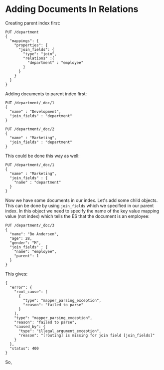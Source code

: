 # Adding Documents In Relations

Creating parent index first:
```
PUT /department
{
  "mappings": {
    "properties": {
      "join_fields": {
        "type": "join",
        "relations" :{
          "department" : "employee"
        }
      }
    }
  }
}
```
Adding documents to parent index first:
```
PUT /department/_doc/1
{
  "name" : "Development",
  "join_fields" : "department"
}

PUT /department/_doc/2
{
  "name" : "Marketing",
  "join_fields" : "department"
}
```
This could be done this way as well:
```
PUT /department/_doc/1
{
  "name" : "Marketing",
  "join_fields" : {
    "name" : "department"
  }
}
```
Now we have some documents in our index. Let's add some child objects.
This can be done by using `join_fields` which we specified in our parent index. In this object we need to specify the name of the key value mapping value (not index) which tells the ES that the document is an employee:
```
PUT /department/_doc/3
{
  "name": "Bo Andersen",
  "age": 28,
  "gender": "M",
  "join_fields" : {
    "name": "employee",
    "parent": 1
  }
}
```
This gives:
```
{
  "error": {
    "root_cause": [
      {
        "type": "mapper_parsing_exception",
        "reason": "failed to parse"
      }
    ],
    "type": "mapper_parsing_exception",
    "reason": "failed to parse",
    "caused_by": {
      "type": "illegal_argument_exception",
      "reason": "[routing] is missing for join field [join_fields]"
    }
  },
  "status": 400
}
```
So,
